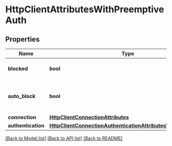 # HttpClientAttributesWithPreemptiveAuth

## Properties
Name | Type | Description | Notes
------------ | ------------- | ------------- | -------------
**blocked** | **bool** | Whether to block outbound connections on the repository | 
**auto_block** | **bool** | Whether to auto-block outbound connections if remote peer is detected as unreachable/unresponsive | 
**connection** | [**HttpClientConnectionAttributes**](HttpClientConnectionAttributes.md) |  | [optional] 
**authentication** | [**HttpClientConnectionAuthenticationAttributesWithPreemptive**](HttpClientConnectionAuthenticationAttributesWithPreemptive.md) |  | [optional] 

[[Back to Model list]](../README.md#documentation-for-models) [[Back to API list]](../README.md#documentation-for-api-endpoints) [[Back to README]](../README.md)

